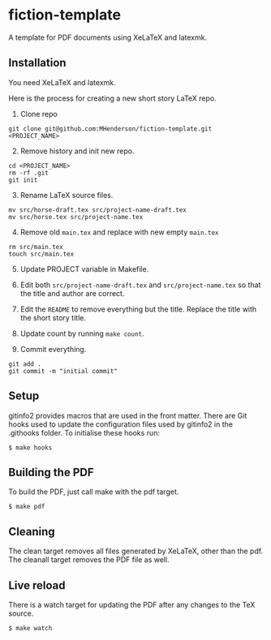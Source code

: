 # fiction-template

A template for PDF documents using XeLaTeX and latexmk.

## Installation

You need XeLaTeX and latexmk.

Here is the process for creating a new short story LaTeX repo.

1. Clone repo
  
  ```
  git clone git@github.com:MHenderson/fiction-template.git <PROJECT_NAME>
  ```
  
2. Remove history and init new repo.
  
  ```
  cd <PROJECT_NAME>
  rm -rf .git
  git init
  ```
  
3. Rename LaTeX source files.
  
  ```
  mv src/horse-draft.tex src/project-name-draft.tex
  mv src/horse.tex src/project-name.tex
  ```
  
4. Remove old `main.tex` and replace with new empty `main.tex`
  
  ```
  rm src/main.tex
  touch src/main.tex
  ```
  
5. Update PROJECT variable in Makefile.
  
6. Edit both `src/project-name-draft.tex` and `src/project-name.tex` so that the title and author are correct.
  
7. Edit the `README` to remove everything but the title. Replace the title with the short story title.
  
8. Update count by running `make count`.
  
9. Commit everything.
  
  ```
  git add .  
  git commit -m "initial commit"
  ```

## Setup

gitinfo2 provides macros that are used in the front matter.
There are Git hooks used to update the configuration files
used by gitinfo2 in the .githooks folder. To initialise
these hooks run:

    $ make hooks

## Building the PDF

To build the PDF, just call make with the pdf target.

    $ make pdf

## Cleaning

The clean target removes all files generated by XeLaTeX,
other than the pdf. The cleanall target removes the PDF file
as well.

## Live reload

There is a watch target for updating the PDF after any changes
to the TeX source.

    $ make watch

